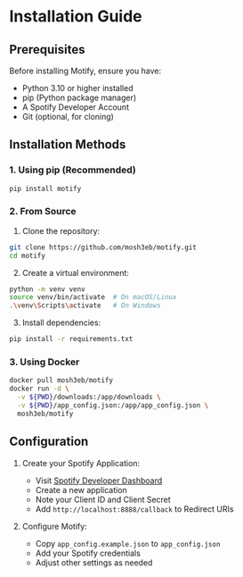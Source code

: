 # Installation Guide

## Prerequisites

Before installing Motify, ensure you have:

- Python 3.10 or higher installed
- pip (Python package manager)
- A Spotify Developer Account
- Git (optional, for cloning)

## Installation Methods

### 1. Using pip (Recommended)

```bash
pip install motify
```

### 2. From Source

1. Clone the repository:
```bash
git clone https://github.com/mosh3eb/motify.git
cd motify
```

2. Create a virtual environment:
```bash
python -m venv venv
source venv/bin/activate  # On macOS/Linux
.\venv\Scripts\activate   # On Windows
```

3. Install dependencies:
```bash
pip install -r requirements.txt
```

### 3. Using Docker

```bash
docker pull mosh3eb/motify
docker run -d \
  -v ${PWD}/downloads:/app/downloads \
  -v ${PWD}/app_config.json:/app/app_config.json \
  mosh3eb/motify
```

## Configuration

1. Create your Spotify Application:
   - Visit [Spotify Developer Dashboard](https://developer.spotify.com/dashboard)
   - Create a new application
   - Note your Client ID and Client Secret
   - Add `http://localhost:8888/callback` to Redirect URIs

2. Configure Motify:
   - Copy `app_config.example.json` to `app_config.json`
   - Add your Spotify credentials
   - Adjust other settings as needed
